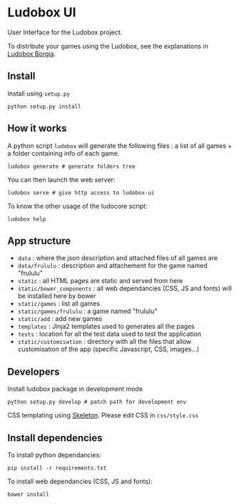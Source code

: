 # Ludobox UI

User Interface for the Ludobox project.

To distribute your games using the Ludobox, see the explanations in [Ludobox Borgia](https://github.com/ludobox/ludobox-borgia).

## Install

Install using ```setup.py```

    python setup.py install

## How it works

A python script ```ludobox``` will generate the following files : a list of all games + a folder containing info of each game.

    ludobox generate # generate folders tree

You can then launch the web server:

    ludobox serve # give http access to ludobox-ui

To know the other usage of the ludocore script:

    ludobox help


## App structure

* ```data``` : where the json description and attached files of all games are
* ```data/frululu``` : description and attachement for the game named "frululu"
* ```static``` : all HTML pages are static and served from here
* ```static/bower_components``` : all web dependancies (CSS, JS and fonts) will
  be installed here by bower
* ```static/games``` : list all games
* ```static/games/frululu``` : a game named "frululu"
* ```static/add``` : add new games
* ```templates``` : Jinja2 templates used to generates all the pages
* ```tests``` : location for all the test data used to test the application
* ```static/customisation``` : directory with all the files that allow customisation of the app (specific Javascript, CSS, images...)

## Developers

Install ludobox package in development mode

    python setup.py develop # patch path for development env

CSS templating using [Skeleton](http://getskeleton.com/). Please edit CSS in ```css/style.css```

## Install dependencies

To install python dependancies:

    pip install -r requirements.txt

To install web dependancies (CSS, JS and fonts):

    bower install

